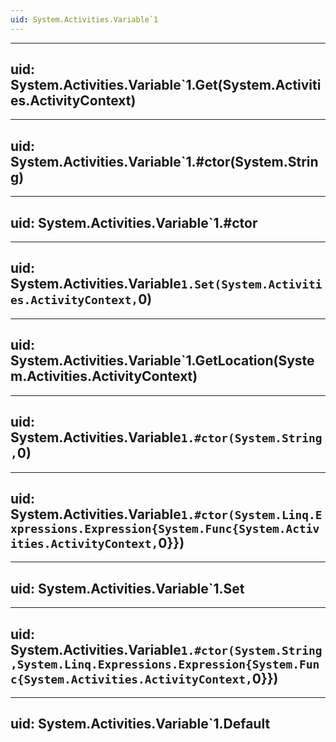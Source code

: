 ```yaml
---
uid: System.Activities.Variable`1
---
```


---
uid: System.Activities.Variable`1.Get(System.Activities.ActivityContext)
---

---
uid: System.Activities.Variable`1.#ctor(System.String)
---

---
uid: System.Activities.Variable`1.#ctor
---

---
uid: System.Activities.Variable`1.Set(System.Activities.ActivityContext,`0)
---

---
uid: System.Activities.Variable`1.GetLocation(System.Activities.ActivityContext)
---

---
uid: System.Activities.Variable`1.#ctor(System.String,`0)
---

---
uid: System.Activities.Variable`1.#ctor(System.Linq.Expressions.Expression{System.Func{System.Activities.ActivityContext,`0}})
---

---
uid: System.Activities.Variable`1.Set
---

---
uid: System.Activities.Variable`1.#ctor(System.String,System.Linq.Expressions.Expression{System.Func{System.Activities.ActivityContext,`0}})
---

---
uid: System.Activities.Variable`1.Default
---
